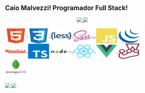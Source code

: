 ## Caio Malvezzi! Programador Full Stack!
<div align="center">
  <a href="https://github.com/malvezzidatr">
  <img height="180em" src="https://github-readme-stats.vercel.app/api?username=malvezzidatr&show_icons=true&theme=dracula&include_all_commits=true&count_private=true"/>
  <img height="180em" src="https://github-readme-stats.vercel.app/api/top-langs/?username=malvezzidatr&layout=compact&langs_count=7&theme=dracula"/>
</div>
<div style="display: inline_block"><br>
  <img align="center" alt="Caio-HTML" height="50" width="70" src="https://raw.githubusercontent.com/devicons/devicon/master/icons/html5/html5-original.svg">
  
  <img align="center" alt="Caio-CSS" height="50" width="70" src="https://raw.githubusercontent.com/devicons/devicon/master/icons/css3/css3-original.svg">
  <img align="center" alt="Caio-Less" height="50" width="70" src="https://raw.githubusercontent.com/devicons/devicon/master/icons/less/less-plain-wordmark.svg">
  <img align="center" alt="Caio-Sass" height="50" width="70" src="https://raw.githubusercontent.com/devicons/devicon/master/icons/sass/sass-original.svg">
  
  <img align="center" alt="Caio-Js" height="50" width="70" src="https://raw.githubusercontent.com/devicons/devicon/master/icons/javascript/javascript-plain.svg">
  <img align="center" alt="Caio-Jquery" height="50" width="70" src="https://raw.githubusercontent.com/devicons/devicon/master/icons/jquery/jquery-original.svg">
  
  <img align="center" alt="Caio-Knockout" height="50" width="70" src="https://raw.githubusercontent.com/devicons/devicon/master/icons/knockout/knockout-plain-wordmark.svg">
  <img align="center" alt="Caio-Ts" height="50" width="70" src="https://raw.githubusercontent.com/devicons/devicon/master/icons/typescript/typescript-plain.svg">
  
  <img align="center" alt="Caio-NodeJS" height="50" width="70" src="https://raw.githubusercontent.com/devicons/devicon/master/icons/nodejs/nodejs-original-wordmark.svg">
  <img align="center" alt="Caio-React" height="50" width="70" src="https://raw.githubusercontent.com/devicons/devicon/master/icons/react/react-original.svg">
  <img align="center" alt="Caio-Vue" height="50" width="70" src="https://raw.githubusercontent.com/devicons/devicon/master/icons/vuejs/vuejs-original.svg">
  <img align="center" alt="Caio-Jest" height="50" width="70" src="https://raw.githubusercontent.com/devicons/devicon/master/icons/jest/jest-plain.svg">
  
  <img align="center" alt="Caio-MongoDB" height="50" width="70" src="https://raw.githubusercontent.com/devicons/devicon/master/icons/mongodb/mongodb-original-wordmark.svg">
  
</div>
  
  ##
 
<div>
  <a href = "mailto:caiomalvezzi101@gmail.com"><img src="https://img.shields.io/badge/-Gmail-%23333?style=for-the-badge&logo=gmail&logoColor=white" target="_blank"></a>
  <a href="https://www.linkedin.com/in/caiomalvezzi" target="_blank"><img src="https://img.shields.io/badge/-LinkedIn-%230077B5?style=for-the-badge&logo=linkedin&logoColor=white" target="_blank"></a> 
</div>
